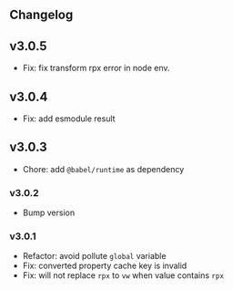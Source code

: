 ## Changelog

## v3.0.5

- Fix: fix transform rpx error in node env.

## v3.0.4

- Fix: add esmodule result

## v3.0.3

- Chore: add `@babel/runtime` as dependency

### v3.0.2

- Bump version

### v3.0.1

- Refactor: avoid pollute `global` variable
- Fix: converted property cache key is invalid
- Fix: will not replace `rpx` to `vw` when value contains `rpx`
